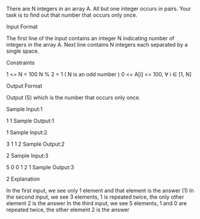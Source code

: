 There are N integers in an array A. All but one integer occurs in pairs. Your task is to find out that number that occurs only once.

Input Format

The first line of the input contains an integer N indicating number of integers in the array A.
Next line contains N integers each separated by a single space.

Constraints

1 <= N < 100
N % 2 = 1 ( N is an odd number )
0 <= A[i] <= 100, ∀ i ∈ [1, N]

Output Format

Output (S) which is the number that occurs only once.

Sample Input:1

1
1
Sample Output:1

1
Sample Input:2

3
1 1 2
Sample Output:2

2
Sample Input:3

5
0 0 1 2 1
Sample Output:3

2
Explanation

In the first input, we see only 1 element and that element is the answer (1)
In the second input, we see 3 elements, 1 is repeated twice, the only other element 2 is the answer
In the third input, we see 5 elements, 1 and 0 are repeated twice, the other element 2 is the answer
